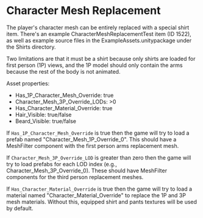 # Character Mesh Replacement

The player's character mesh can be entirely replaced with a special shirt item. There's an example CharacterMeshReplacementTest item (ID 1522), as well as example source files in the ExampleAssets.unitypackage under the Shirts directory.

Two limitations are that it must be a shirt because only shirts are loaded for first person (1P) views, and the 1P model should only contain the arms because the rest of the body is not animated.

Asset properties:

* Has_1P_Character_Mesh_Override: true
* Character_Mesh_3P_Override_LODs: >0
* Has_Character_Material_Override: true
* Hair_Visible: true/false
* Beard_Visible: true/false

If `Has_1P_Character_Mesh_Override` is true then the game will try to load a prefab named "Character_Mesh_1P_Override_0". This should have a MeshFilter component with the first person arms replacement mesh.

If `Character_Mesh_3P_Override_LOD` is greater than zero then the game will try to load prefabs for each LOD index (e.g., Character_Mesh_3P_Override_0). These should have MeshFilter components for the third person replacement meshes.

If `Has_Character_Material_Override` is true then the game will try to load a material named "Character_Material_Override" to replace the 1P and 3P mesh materials. Without this, equipped shirt and pants textures will be used by default.
